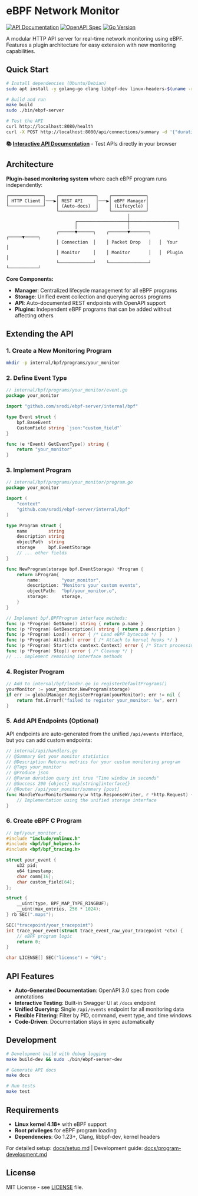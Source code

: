 # eBPF Network Monitor

[![API Documentation](https://img.shields.io/badge/API-Documentation-blue?style=for-the-badge&logo=swagger)](https://petstore.swagger.io/?url=https://raw.githubusercontent.com/srodi/ebpf-server/main/docs/swagger.json)
[![OpenAPI Spec](https://img.shields.io/badge/OpenAPI-3.0-green?style=for-the-badge&logo=openapiinitiative)](docs/swagger.json)
[![Go Version](https://img.shields.io/badge/Go-1.23+-00ADD8?style=for-the-badge&logo=go)](https://golang.org)

A modular HTTP API server for real-time network monitoring using eBPF. Features a plugin architecture for easy extension with new monitoring capabilities.

## Quick Start

```bash
# Install dependencies (Ubuntu/Debian)
sudo apt install -y golang-go clang libbpf-dev linux-headers-$(uname -r)

# Build and run
make build
sudo ./bin/ebpf-server

# Test the API
curl http://localhost:8080/health
curl -X POST http://localhost:8080/api/connections/summary -d '{"duration":60}'
```

**📚 [Interactive API Documentation](https://petstore.swagger.io/?url=https://raw.githubusercontent.com/srodi/ebpf-server/main/docs/swagger.json)** - Test APIs directly in your browser

## Architecture

**Plugin-based monitoring system** where each eBPF program runs independently:

```
┌─────────────┐    ┌──────────────┐    ┌─────────────┐
│ HTTP Client │───▶│ REST API     │───▶│ eBPF Manager│
└─────────────┘    │ (Auto-docs)  │    │ (Lifecycle) │
                   └──────────────┘    └─────────────┘
                                              │
                          ┌───────────────────┼──────────────────┐
                          │                   │                  │
                   ┌──────▼──────┐    ┌───────▼───────┐   ┌─────▼─────┐
                   │ Connection  │    │ Packet Drop   │   │  Your     │
                   │ Monitor     │    │ Monitor       │   │  Plugin   │
                   └─────────────┘    └───────────────┘   └───────────┘
```

**Core Components:**
- **Manager**: Centralized lifecycle management for all eBPF programs
- **Storage**: Unified event collection and querying across programs  
- **API**: Auto-documented REST endpoints with OpenAPI support
- **Plugins**: Independent eBPF programs that can be added without affecting others

## Extending the API

### 1. Create a New Monitoring Program

```bash
mkdir -p internal/bpf/programs/your_monitor
```

### 2. Define Event Type

```go
// internal/bpf/programs/your_monitor/event.go
package your_monitor

import "github.com/srodi/ebpf-server/internal/bpf"

type Event struct {
    bpf.BaseEvent
    CustomField string `json:"custom_field"`
}

func (e *Event) GetEventType() string {
    return "your_monitor"
}
```

### 3. Implement Program

```go
// internal/bpf/programs/your_monitor/program.go
package your_monitor

import (
    "context"
    "github.com/srodi/ebpf-server/internal/bpf"
)

type Program struct {
    name        string
    description string
    objectPath  string
    storage     bpf.EventStorage
    // ... other fields
}

func NewProgram(storage bpf.EventStorage) *Program {
    return &Program{
        name:        "your_monitor",
        description: "Monitors your custom events",
        objectPath:  "bpf/your_monitor.o",
        storage:     storage,
    }
}

// Implement bpf.BPFProgram interface methods:
func (p *Program) GetName() string { return p.name }
func (p *Program) GetDescription() string { return p.description }
func (p *Program) Load() error { /* Load eBPF bytecode */ }
func (p *Program) Attach() error { /* Attach to kernel hooks */ }
func (p *Program) Start(ctx context.Context) error { /* Start processing */ }
func (p *Program) Stop() error { /* Cleanup */ }
// ... implement remaining interface methods
```

### 4. Register Program

```go
// Add to internal/bpf/loader.go in registerDefaultPrograms()
yourMonitor := your_monitor.NewProgram(storage)
if err := globalManager.RegisterProgram(yourMonitor); err != nil {
    return fmt.Errorf("failed to register your_monitor: %w", err)
}
```

### 5. Add API Endpoints (Optional)

API endpoints are auto-generated from the unified `/api/events` interface, but you can add custom endpoints:

```go
// internal/api/handlers.go
// @Summary Get your monitor statistics
// @Description Returns metrics for your custom monitoring program
// @Tags your_monitor
// @Produce json
// @Param duration query int true "Time window in seconds"
// @Success 200 {object} map[string]interface{}
// @Router /api/your_monitor/summary [post]
func HandleYourMonitorSummary(w http.ResponseWriter, r *http.Request) {
    // Implementation using the unified storage interface
}
```

### 6. Create eBPF C Program

```c
// bpf/your_monitor.c
#include "include/vmlinux.h"
#include <bpf/bpf_helpers.h>
#include <bpf/bpf_tracing.h>

struct your_event {
    u32 pid;
    u64 timestamp;
    char comm[16];
    char custom_field[64];
};

struct {
    __uint(type, BPF_MAP_TYPE_RINGBUF);
    __uint(max_entries, 256 * 1024);
} rb SEC(".maps");

SEC("tracepoint/your_tracepoint")
int trace_your_event(struct trace_event_raw_your_tracepoint *ctx) {
    // eBPF program logic
    return 0;
}

char LICENSE[] SEC("license") = "GPL";
```

## API Features

- **Auto-Generated Documentation**: OpenAPI 3.0 spec from code annotations
- **Interactive Testing**: Built-in Swagger UI at `/docs` endpoint
- **Unified Querying**: Single `/api/events` endpoint for all monitoring data
- **Flexible Filtering**: Filter by PID, command, event type, and time windows
- **Code-Driven**: Documentation stays in sync automatically

## Development

```bash
# Development build with debug logging
make build-dev && sudo ./bin/ebpf-server-dev

# Generate API docs
make docs

# Run tests
make test
```

## Requirements

- **Linux kernel 4.18+** with eBPF support
- **Root privileges** for eBPF program loading
- **Dependencies**: Go 1.23+, Clang, libbpf-dev, kernel headers

For detailed setup: [docs/setup.md](docs/setup.md) | Development guide: [docs/program-development.md](docs/program-development.md)

## License

MIT License - see [LICENSE](LICENSE) file.
